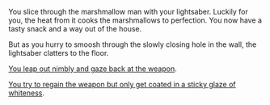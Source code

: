 You slice through the marshmallow man with your lightsaber. 
Luckily for you, the heat from it cooks the marshmallows to perfection.
You now have a tasty snack and a way out of the house. 

But as you hurry to smoosh through the slowly closing hole in the wall, 
the lightsaber clatters to the floor.

[You leap out nimbly and gaze back at the weapon](wampa/wampa.md).

[You try to regain the weapon but only get coated in a sticky glaze of whiteness](shoot/shoot.md).
